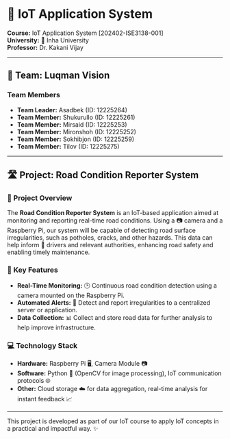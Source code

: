 # 🚀 IoT Application System  
**Course:** IoT Application System [202402-ISE3138-001]  
**University:** 🏫 Inha University  
**Professor:**  Dr. Kakani Vijay

---

## 👥 Team: Luqman Vision

### Team Members
- **Team Leader:** Asadbek (ID: 12225264)
- **Team Member:** Shukurullo (ID: 12225261) 
- **Team Member:** Mirsaid (ID: 12225253) 
- **Team Member:** Mironshoh (ID: 12225252) 
- **Team Member:** Sokhibjon (ID: 12225259) 
- **Team Member:** Tilov (ID: 12225275) 

---

## 🛣️ Project: Road Condition Reporter System

### 📄 Project Overview
The **Road Condition Reporter System** is an IoT-based application aimed at monitoring and reporting real-time road conditions. Using a 📷 camera and a Raspberry Pi, our system will be capable of detecting road surface irregularities, such as potholes, cracks, and other hazards. This data can help inform 🚗 drivers and relevant authorities, enhancing road safety and enabling timely maintenance.

### 🌟 Key Features
- **Real-Time Monitoring:** 🕒 Continuous road condition detection using a camera mounted on the Raspberry Pi.
- **Automated Alerts:** 📢 Detect and report irregularities to a centralized server or application.
- **Data Collection:** 📊 Collect and store road data for further analysis to help improve infrastructure.

### 💻 Technology Stack
- **Hardware:** Raspberry Pi 🖥️, Camera Module 📷
- **Software:** Python 🐍 (OpenCV for image processing), IoT communication protocols 🌐
- **Other:** Cloud storage ☁️ for data aggregation, real-time analysis for instant feedback 📈

---

This project is developed as part of our IoT course to apply IoT concepts in a practical and impactful way. ✨
